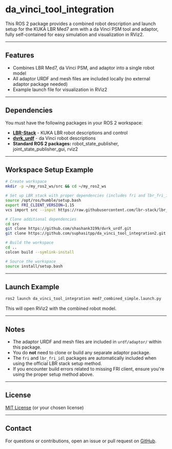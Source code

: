 # da_vinci_tool_integration

This ROS 2 package provides a combined robot description and launch setup for the KUKA LBR Med7 arm with a da Vinci PSM tool and adaptor, fully self-contained for easy simulation and visualization in RViz2.

---

## Features

- Combines LBR Med7, da Vinci PSM, and adaptor into a single robot model
- All adaptor URDF and mesh files are included locally (no external adaptor package needed)
- Example launch file for visualization in RViz2

---

## Dependencies

You must have the following packages in your ROS 2 workspace:

- **[LBR-Stack](https://github.com/lbr-stack)** - KUKA LBR robot descriptions and control
- **[dvrk_urdf](https://github.com/shashank3199/dvrk_urdf)** - da Vinci robot descriptions
- **Standard ROS 2 packages:** robot_state_publisher, joint_state_publisher_gui, rviz2

---

## Workspace Setup Example

```bash
# Create workspace
mkdir -p ~/my_ros2_ws/src && cd ~/my_ros2_ws

# Set up LBR stack with proper dependencies (includes fri and lbr_fri_idl)
source /opt/ros/humble/setup.bash
export FRI_CLIENT_VERSION=1.15
vcs import src --input https://raw.githubusercontent.com/lbr-stack/lbr_fri_ros2_stack/humble/lbr_fri_ros2_stack/repos-fri-${FRI_CLIENT_VERSION}.yaml

# Clone additional dependencies
cd src
git clone https://github.com/shashank3199/dvrk_urdf.git
git clone https://github.com/suphasitpp/da_vinci_tool_integration2.git

# Build the workspace
cd ..
colcon build --symlink-install

# Source the workspace
source install/setup.bash
```

---

## Launch Example

```bash
ros2 launch da_vinci_tool_integration med7_combined_simple.launch.py
```

This will open RViz2 with the combined robot model.

---

## Notes

- The adaptor URDF and mesh files are included in `urdf/adaptor/` within this package.
- You do **not** need to clone or build any separate adaptor package.
- The `fri` and `lbr_fri_idl` packages are automatically included when using the official LBR stack setup method.
- If you encounter build errors related to missing FRI client, ensure you're using the proper setup method above.

---

## License

[MIT License](LICENSE) (or your chosen license)

---

## Contact

For questions or contributions, open an issue or pull request on [GitHub](https://github.com/suphasitpp/da_vinci_tool_integration2). 